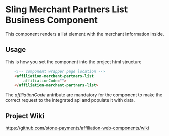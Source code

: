 # Sling Merchant Partners List Business Component

This component renders a list element with the merchant information inside.

## Usage

This is how you set the component into the project html structure

```html
    <!-- component wrapper page location -->
    <affiliation-merchant-partners-list
        affiliationCode="">
    </affiliation-merchant-partners-list>
```

The *affiliationCode* antribute are mandatory for the component to make the correct request to the integrated api and populate it with data.

## Project Wiki

https://github.com/stone-payments/affiliation-web-components/wiki
